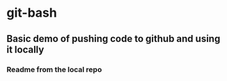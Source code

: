 # git-bash

## Basic demo of pushing code to github and using it locally

### Readme from the local repo
